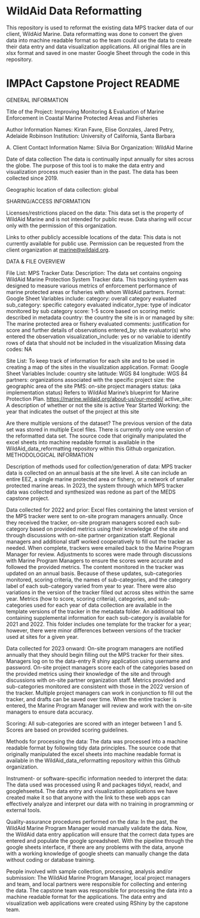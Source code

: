 # WildAid Data Reformatting

This repository is used to reformat the existing data MPS tracker data of our client, WildAid Marine. Data reformatting was done to convert the given data into machine readable format so the team could use the data to create their data entry and data visualization applications. All original files are in xlsx format and saved in one master Google Sheet through the code in this repository. 

# IMPAct Capstone Project README 

GENERAL INFORMATION

Title of the Project: Improving Monitoring & Evaluation of Marine Enforcement in Coastal Marine Protected Areas and Fisheries

Author Information Names: Kiran Favre, Elise Gonzales, Jared Petry, Adelaide Robinson Institution: University of California, Santa Barbara

A. Client Contact Information Name: Silvia Bor Organization: WildAid Marine

Date of data collection The data is continually input annually for sites across the globe. The purpose of this tool is to make the data entry and visualization process much easier than in the past. The data has been collected since 2019.

Geographic location of data collection: global

SHARING/ACCESS INFORMATION

Licenses/restrictions placed on the data: This data set is the property of WildAid Marine and is not intended for public reuse. Data sharing will occur only with the permission of this organization.

Links to other publicly accessible locations of the data: This data is not currently available for public use. Permission can be requested from the client organization at marine@wildaid.org.

DATA & FILE OVERVIEW

File List: MPS Tracker Data: Description: The data set contains ongoing WildAid Marine Protection System Tracker data. This tracking system was designed to measure various metrics of enforcement performance of marine protected areas or fisheries with whom WildAid partners. Format: Google Sheet Variables include: category: overall category evaluated sub_category: specific category evaluated indicator_type: type of indicator monitored by sub category score: 1-5 score based on scoring metric described in metadata country: the country the site is in or managed by site: The marine protected area or fishery evaluated comments: justification for score and further details of observations entered_by: site evaluator(s) who entered the observation visualization_include: yes or no variable to identify rows of data that should not be included in the visualization Missing data codes: NA

Site List: To keep track of information for each site and to be used in creating a map of the sites in the visualization application. Format: Google Sheet Variables Include: country site latitude: WGS 84 longitude: WGS 84 partners: organizations associated with the specific project size: the geographic area of the site PMS: on-site project managers status: (aka implementation status) Refers to WildAid Marine’s blueprint for Marine Protection Plan. https://marine.wildaid.org/about-us/our-model/ active_site: A description of whether or not the site is active Year Started Working: the year that indicates the outset of the project at this site

Are there multiple versions of the dataset? The previous version of the data set was stored in multiple Excel files. There is currently only one version of the reformatted data set. The source code that originally manipulated the excel sheets into machine readable format is available in the WildAid_data_reformatting repository within this Github organization. METHODOLOGICAL INFORMATION

Description of methods used for collection/generation of data: MPS tracker data is collected on an annual basis at the site level. A site can include an entire EEZ, a single marine protected area or fishery, or a network of smaller protected marine areas. In 2023, the system through which MPS tracker data was collected and synthesized was redone as part of the MEDS capstone project.

Data collected for 2022 and prior: Excel files containing the latest version of the MPS tracker were sent to on-site program managers annually. Once they received the tracker, on-site program managers scored each sub-category based on provided metrics using their knowledge of the site and through discussions with on-site partner organization staff. Regional managers and additional staff worked cooperatively to fill out the tracker as needed. When complete, trackers were emailed back to the Marine Program Manager for review. Adjustments to scores were made through discussions with Marine Program Managers to ensure the scores were accurate and followed the provided metrics. The content monitored in the tracker was updated on an annual basis. Because of these updates, sub-categories monitored, scoring criteria, the names of sub-categories, and the category label of each sub-category varied from year to year. There were also variations in the version of the tracker filled out across sites within the same year. Metrics (how to score, scoring criteria), categories, and sub-categories used for each year of data collection are available in the template versions of the tracker in the metadata folder. An additional tab containing supplemental information for each sub-category is available for 2021 and 2022. This folder includes one template for the tracker for a year; however, there were minor differences between versions of the tracker used at sites for a given year.

Data collected for 2023 onward: On-site program managers are notified annually that they should begin filling out the MPS tracker for their sites. Managers log on to the data-entry R shiny application using username and password. On-site project managers score each of the categories based on the provided metrics using their knowledge of the site and through discussions with on-site partner organization staff. Metrics provided and sub-categories monitored are consistent with those in the 2022 version of the tracker. Multiple project managers can work in conjunction to fill out the tracker, and drafts can be saved over time. When the entire tracker is entered, the Marine Program Manager will review and work with the on-site managers to ensure data accuracy.

Scoring: All sub-categories are scored with an integer between 1 and 5. Scores are based on provided scoring guidelines.

Methods for processing the data: The data was processed into a machine readable format by following tidy data principles. The source code that originally manipulated the excel sheets into machine readable format is available in the WildAid_data_reformatting repository within this Github organization.

Instrument- or software-specific information needed to interpret the data: The data used was processed using R and packages tidyxl, readxl, and googlehseets4. The data entry and visualization applications we have created make it so that anyone with the link to these web apps can effectively analyze and interpret our data with no training in programming or external tools.

Quality-assurance procedures performed on the data: In the past, the WildAid Marine Program Manager would manually validate the data. Now, the WildAid data entry application will ensure that the correct data types are entered and populate the google spreadsheet. With the pipeline through the google sheets interface, if there are any problems with the data, anyone with a working knowledge of google sheets can manually change the data without coding or database training.

People involved with sample collection, processing, analysis and/or submission: The WildAid Marine Program Manager, local project managers and team, and local partners were responsible for collecting and entering the data. The capstone team was responsible for processing the data into a machine readable format for the applications. The data entry and visualization web applications were created using RShiny by the capstone team.
